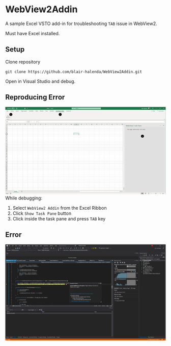 # WebView2Addin
A sample Excel VSTO add-in for troubleshooting ```TAB``` issue in WebView2.

Must have Excel installed.

## Setup
Clone repository
```
git clone https://github.com/blair-halenda/WebView2Addin.git
```

Open in Visual Studio and debug.

## Reproducing Error
![Reproducing Error](/images/WebView2.png)
While debugging:
1. Select ```WebView2 Addin``` from the Excel Ribbon
2. Click ```Show Task Pane``` button
3. Click inside the task pane and press ```TAB``` key


## Error
![Error](/images/WebViewError.png)
